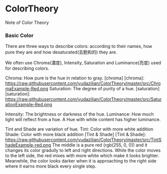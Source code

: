 # ColorTheory
Note of Color Theory

### Basic Color

There are three ways to describe colors: according to their names, how pure they are and how desaturated(去飽和的) they are. 

We often use Chroma(濃度), Intensity, Saturation and Luminance(亮度) used for describing colors.

Chroma: How pure is the hue in relation to gray.
[chroma]
[chroma]: https://raw.githubusercontent.com/yudazilian/ColorTheory/master/src/ChromaExample-Red.png
Saturation: The degree of purity of a hue.
[saturation]
[saturation]: https://raw.githubusercontent.com/yudazilian/ColorTheory/master/src/SaturationExample-Red.png

Intensity: The brightness or darkness of the hue.
Luminance: How much light will reflect from a hue. A Hue with white content has higher luminance.

Tint and Shade are variation of hue.
Tint: Color with more white addition
Shade: Color with more black addition
[Tint & Shade]
[Tint & Shade]: https://raw.githubusercontent.com/yudazilian/ColorTheory/master/src/TintShadeExample-red.png
The middle is a pure red (rgb(255, 0, 0)) and it changes its color gradully to left and right directions.
While the color moves to the left side, the red mixes with more white which make it looks brighter.
Meanwhile, the color looks darker when it is approaching to the right side where it earns more black every single step.



